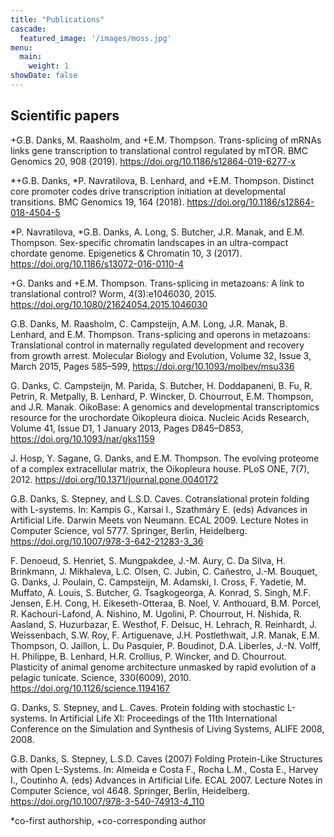 ```yaml
---
title: "Publications"
cascade:
  featured_image: '/images/moss.jpg'
menu:
  main:
    weight: 1
showDate: false
---
```



## Scientific papers

+G.B. Danks, M. Raasholm, and +E.M. Thompson. Trans-splicing of mRNAs links gene transcription to translational control regulated by mTOR. BMC Genomics 20, 908 (2019). https://doi.org/10.1186/s12864-019-6277-x

*+G.B. Danks, *P. Navratilova, B. Lenhard, and +E.M. Thompson. Distinct core promoter codes drive transcription initiation at developmental transitions. BMC Genomics 19, 164 (2018). https://doi.org/10.1186/s12864-018-4504-5

*P. Navratilova, *G.B. Danks, A. Long, S. Butcher, J.R. Manak, and E.M. Thompson. Sex-specific chromatin landscapes in an ultra-compact chordate genome. Epigenetics & Chromatin 10, 3 (2017). https://doi.org/10.1186/s13072-016-0110-4

+G. Danks and +E.M. Thompson. Trans-splicing in metazoans: A link to translational control? Worm, 4(3):e1046030, 2015. https://doi.org/10.1080/21624054.2015.1046030

G.B. Danks, M. Raasholm, C. Campsteijn, A.M. Long, J.R. Manak, B. Lenhard, and E.M. Thompson. Trans-splicing and operons in metazoans: Translational control in maternally regulated development and recovery from growth arrest. Molecular Biology and Evolution, Volume 32, Issue 3, March 2015, Pages 585–599, https://doi.org/10.1093/molbev/msu336

G. Danks, C. Campsteijn, M. Parida, S. Butcher, H. Doddapaneni, B. Fu, R. Petrin, R. Metpally, B. Lenhard, P. Wincker, D. Chourrout, E.M. Thompson, and J.R. Manak. OikoBase: A genomics and developmental transcriptomics resource for the urochordate Oikopleura dioica. Nucleic Acids Research, Volume 41, Issue D1, 1 January 2013, Pages D845–D853, https://doi.org/10.1093/nar/gks1159

J. Hosp, Y. Sagane, G. Danks, and E.M. Thompson. The evolving proteome of a complex extracellular matrix, the Oikopleura house. PLoS ONE, 7(7), 2012. https://doi.org/10.1371/journal.pone.0040172

G.B. Danks, S. Stepney, and L.S.D. Caves. Cotranslational protein folding with L-systems. In: Kampis G., Karsai I., Szathmáry E. (eds) Advances in Artificial Life. Darwin Meets von Neumann. ECAL 2009. Lecture Notes in Computer Science, vol 5777. Springer, Berlin, Heidelberg. https://doi.org/10.1007/978-3-642-21283-3_36

F. Denoeud, S. Henriet, S. Mungpakdee, J.-M. Aury, C. Da Silva, H. Brinkmann, J. Mikhaleva, L.C. Olsen, C. Jubin, C. Cañestro, J.-M. Bouquet, G. Danks, J. Poulain, C. Campsteijn, M. Adamski, I. Cross, F. Yadetie, M. Muffato, A. Louis, S. Butcher, G. Tsagkogeorga, A. Konrad, S. Singh, M.F. Jensen, E.H. Cong, H. Eikeseth-Otteraa, B. Noel, V. Anthouard, B.M. Porcel, R. Kachouri-Lafond, A. Nishino, M. Ugolini, P. Chourrout, H. Nishida, R. Aasland, S. Huzurbazar, E. Westhof, F. Delsuc, H. Lehrach, R. Reinhardt, J. Weissenbach, S.W. Roy, F. Artiguenave, J.H. Postlethwait, J.R. Manak, E.M. Thompson, O. Jaillon, L. Du Pasquier, P. Boudinot, D.A. Liberles, J.-N. Volff, H. Philippe, B. Lenhard, H.R. Crollius, P. Wincker, and D. Chourrout. Plasticity of animal genome architecture unmasked by rapid evolution of a pelagic tunicate. Science, 330(6009), 2010. https://doi.org/10.1126/science.1194167

G. Danks, S. Stepney, and L. Caves. Protein folding with stochastic L-systems. In Artificial Life XI: Proceedings of the 11th International Conference on the Simulation and Synthesis of Living Systems, ALIFE 2008, 2008.

G.B. Danks, S. Stepney, L.S.D.  Caves (2007) Folding Protein-Like Structures with Open L-Systems. In: Almeida e Costa F., Rocha L.M., Costa E., Harvey I., Coutinho A. (eds) Advances in Artificial Life. ECAL 2007. Lecture Notes in Computer Science, vol 4648. Springer, Berlin, Heidelberg. https://doi.org/10.1007/978-3-540-74913-4_110

*co-first authorship, +co-corresponding author
